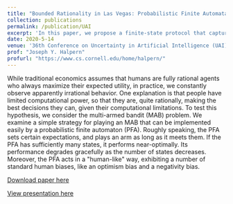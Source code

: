 ```yaml
---
title: "Bounded Rationality in Las Vegas: Probabilistic Finite Automata Play Multi-Armed Bandits"
collection: publications
permalink: /publication/UAI
excerpt: 'In this paper, we propose a finite-state protocol that captures a resource-bounded agent in a multi-armed bandit setting. The proposed protoal is nearly-optimal and human-like.'
date: 2020-5-14
venue: '36th Conference on Uncertainty in Artificial Intelligence (UAI)'
prof: "Joseph Y. Halpern"
profurl: "https://www.cs.cornell.edu/home/halpern/"
---
```

While traditional economics assumes that humans are fully rational agents who always maximize their expected utility, in practice, we constantly observe apparently irrational behavior. One explanation is that people have limited computational power, so that they are, quite rationally, making the best decisions they can, given their computational limitations. To test this hypothesis, we consider the multi-armed bandit (MAB) problem. We examine a simple strategy for playing an MAB that can be implemented easily by a probabilistic finite automaton (PFA). Roughly speaking, the PFA sets certain expectations, and plays an arm as long as it meets them. If the PFA has sufficiently many states, it performs near-optimally. Its performance degrades gracefully as the number of states decreases. Moreover, the PFA acts in a "human-like" way, exhibiting a number of standard human biases, like an optimism bias and a negativity bias.

[Download paper here](http://xinminglilyliu.github.io/files/Bounded_Rationality_in_Las_Vegas_Probabilistic_Finite_Automata_Play_Multi-Armed_Bandits.pdf)

[View presentation here](https://youtube.com/embed/_wRbW9MZAKY)
